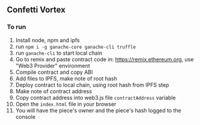 ## Confetti Vortex

### To run
1. Install node, npm and ipfs
2. run `npm i -g ganache-core ganache-cli truffle`
3. run `ganache-cli` to start local chain
4. Go to remix and paste contract code in: https://remix.ethereum.org, use "Web3 Provider" environment
5. Compile contract and copy ABI
6. Add files to IPFS, make note of root hash
7. Deploy contract to local chain, using root hash from IPFS step
8. Make note of contract address
9. Copy contract address into web3.js file `contractAddress` variable
10. Open the `index.html` file in your browser
11. You will have the piece's owner and the piece's hash logged to the console
